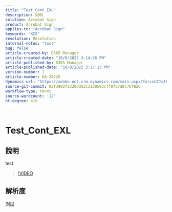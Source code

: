 ```yaml
---
title: "Test_Cont_EXL"
description: 說明
solution: Acrobat Sign
product: Acrobat Sign
applies-to: "Acrobat Sign"
keywords: "KCS"
resolution: Resolution
internal-notes: "test"
bug: false
article-created-by: D365 Manager
article-created-date: "10/8/2022 3:14:26 PM"
article-published-by: D365 Manager
article-published-date: "10/8/2022 3:17:13 PM"
version-number: 1
article-number: KA-20725
dynamics-url: "https://adobe-ent.crm.dynamics.com/main.aspx?forceUCI=1&pagetype=entityrecord&etn=knowledgearticle&id=0dbe92e3-1b47-ed11-bba2-000d3a34e6e5"
source-git-commit: 93f3902fa320ddd3c3120593cff0f67d8c7bf826
workflow-type: tm+mt
source-wordcount: '12'
ht-degree: 41%

---
```


# Test_Cont_EXL

## 說明

test

>[!VIDEO](https://video.tv.adobe.com/v/18696?quality=9&amp;learn=on)




## 解析度


測試
